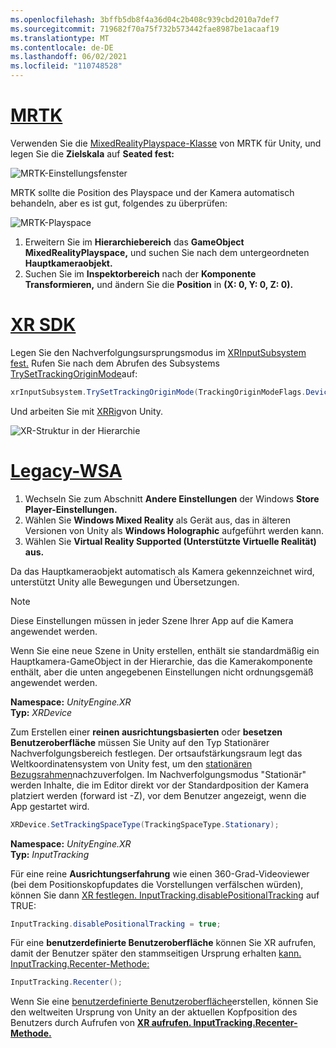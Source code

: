 ```yaml
---
ms.openlocfilehash: 3bffb5db8f4a36d04c2b408c939cbd2010a7def7
ms.sourcegitcommit: 719682f70a75f732b573442fae8987be1acaaf19
ms.translationtype: MT
ms.contentlocale: de-DE
ms.lasthandoff: 06/02/2021
ms.locfileid: "110748528"
---
```

# <a name="mrtk"></a>[MRTK](#tab/mrtk)
<!-- NEVER CHANGE THE ABOVE LINE! -->

Verwenden Sie die [MixedRealityPlayspace-Klasse](/dotnet/api/microsoft.mixedreality.toolkit.mixedrealityplayspace) von MRTK für Unity, und legen Sie die **Zielskala** auf **Seated fest:**

![MRTK-Einstellungsfenster](../../images/mrtk-target-scale.png)

MRTK sollte die Position des Playspace und der Kamera automatisch behandeln, aber es ist gut, folgendes zu überprüfen:

![MRTK-Playspace](../../images/mrtk-playspace.png)

1. Erweitern Sie im **Hierarchiebereich** das **GameObject MixedRealityPlayspace,** und suchen Sie nach dem untergeordneten **Hauptkameraobjekt.**
2. Suchen Sie im **Inspektorbereich** nach der **Komponente Transformieren,** und ändern Sie die **Position** in **(X: 0, Y: 0, Z: 0).**

# <a name="xr-sdk"></a>[XR SDK](#tab/xr)
<!-- NEVER CHANGE THE ABOVE LINE! -->

Legen Sie den Nachverfolgungsursprungsmodus im [XRInputSubsystem fest.](https://docs.unity3d.com/Documentation/ScriptReference/XR.XRInputSubsystem.html) Rufen Sie nach dem Abrufen des Subsystems [TrySetTrackingOriginMode](https://docs.unity3d.com/Documentation/ScriptReference/XR.XRInputSubsystem.TrySetTrackingOriginMode.html)auf:

```cs
xrInputSubsystem.TrySetTrackingOriginMode(TrackingOriginModeFlags.Device);
```

Und arbeiten Sie mit [XRRig](https://docs.unity3d.com/Manual/configuring-project-for-xr.html)von Unity.

![XR-Struktur in der Hierarchie](../../images/xrsdk-xrrig.png)

# <a name="legacy-wsa"></a>[Legacy-WSA](#tab/wsa)
<!-- NEVER CHANGE THE ABOVE LINE! -->

1. Wechseln Sie zum Abschnitt **Andere Einstellungen** der Windows **Store Player-Einstellungen.**
2. Wählen Sie **Windows Mixed Reality** als Gerät aus, das in älteren Versionen von Unity als **Windows Holographic** aufgeführt werden kann.
3. Wählen Sie **Virtual Reality Supported (Unterstützte Virtuelle Realität) aus.**

Da das Hauptkameraobjekt automatisch als Kamera gekennzeichnet wird, unterstützt Unity alle Bewegungen und Übersetzungen.

>[!NOTE]
>Diese Einstellungen müssen in jeder Szene Ihrer App auf die Kamera angewendet werden.
>
>Wenn Sie eine neue Szene in Unity erstellen, enthält sie standardmäßig ein Hauptkamera-GameObject in der Hierarchie, das die Kamerakomponente enthält, aber die unten angegebenen Einstellungen nicht ordnungsgemäß angewendet werden.

**Namespace:** *UnityEngine.XR*<br>
**Typ:** *XRDevice*

Zum Erstellen einer **reinen ausrichtungsbasierten** oder **besetzen Benutzeroberfläche** müssen Sie Unity auf den Typ Stationärer Nachverfolgungsbereich festlegen. Der ortsaufstärkungsraum legt das Weltkoordinatensystem von Unity fest, um den [stationären Bezugsrahmen](../../../../design/coordinate-systems.md#spatial-coordinate-systems)nachzuverfolgen. Im Nachverfolgungsmodus "Stationär" werden Inhalte, die im Editor direkt vor der Standardposition der Kamera platziert werden (forward ist -Z), vor dem Benutzer angezeigt, wenn die App gestartet wird.

```cs
XRDevice.SetTrackingSpaceType(TrackingSpaceType.Stationary);
```

**Namespace:** *UnityEngine.XR*<br>
**Typ:** *InputTracking*

Für eine reine **Ausrichtungserfahrung** wie einen 360-Grad-Videoviewer (bei dem Positionskopfupdates die Vorstellungen verfälschen würden), können Sie dann [XR festlegen. InputTracking.disablePositionalTracking](https://docs.unity3d.com/ScriptReference/XR.InputTracking-disablePositionalTracking.html) auf TRUE:

```cs
InputTracking.disablePositionalTracking = true;
```

Für eine **benutzerdefinierte Benutzeroberfläche** können Sie XR aufrufen, damit der Benutzer später den stammseitigen Ursprung erhalten [kann. InputTracking.Recenter-Methode:](https://docs.unity3d.com/ScriptReference/XR.InputTracking.Recenter.html)

```cs
InputTracking.Recenter();
```

Wenn Sie eine [benutzerdefinierte Benutzeroberfläche](../../../../design/coordinate-systems.md)erstellen, können Sie den weltweiten Ursprung von Unity an der aktuellen Kopfposition des Benutzers durch Aufrufen von **[XR aufrufen. InputTracking.Recenter-Methode.](https://docs.unity3d.com/ScriptReference/XR.InputTracking.Recenter.html)**